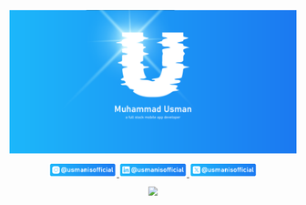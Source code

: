 ![](/covers/u-bg-02.png)

<p align="center">

<a href="mailto:contact@anafro.ru">
    <img src="/Badges/insta-03.png" height="24">
</a>

<a href="https://t.me/anafro_ru">
<img src="/Badges/linkedin-03.png" height="24">
</a>

<a href="https://anafro.ru">
<img src="/Badges/x-03.png" height="24">
</a>

</p>

<p align="center">
  <a href="https://skillicons.dev">
    <img src="https://skillicons.dev/icons?i=java,kotlin,maven,gradle,python,php,laravel,go,nodejs,nuxt,express,prisma,vite,pug,html,css,sass,js,ts,vue,pinia,svelte,vscode,cs,nginx,unity,electron&perline=9" />
  </a>
</p>
